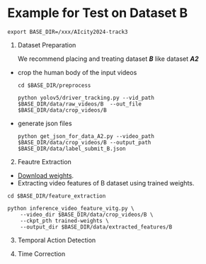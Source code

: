 # Example for Test on Dataset B
```
export BASE_DIR=/xxx/AIcity2024-track3
```
1. Dataset Preparation

    We recommend placing and treating dataset *__B__* like dataset *__A2__*

* crop the human body of the input videos

    ```
    cd $BASE_DIR/preprocess

    python yolov5/driver_tracking.py --vid_path $BASE_DIR/data/raw_videos/B  --out_file $BASE_DIR/data/crop_videos/B
    ```

* generate json files
    ```
    python get_json_for_data_A2.py --video_path $BASE_DIR/data/crop_videos/B --output_path $BASE_DIR/data/label_submit_B.json
    ```

2. Feautre Extraction
* [Download weights](xxx).
* Extracting video features of B dataset using trained weights.
```
cd $BASE_DIR/feature_extraction

python inference_video_feature_vitg.py \
    --video_dir $BASE_DIR/data/crop_videos/B \
    --ckpt_pth trained-weights \
    --output_dir $BASE_DIR/data/extracted_features/B
```

3. Temporal Action Detection

4. Time Correction